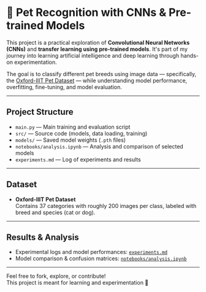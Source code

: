 # 🐾 Pet Recognition with CNNs & Pre-trained Models

This project is a practical exploration of **Convolutional Neural Networks (CNNs)** and **transfer learning using pre-trained models**.
It's part of my journey into learning artificial intelligence and deep learning through hands-on experimentation.

The goal is to classify different pet breeds using image data — specifically, the [Oxford-IIIT Pet Dataset](https://www.robots.ox.ac.uk/~vgg/data/pets/) — while
understanding model performance, overfitting, fine-tuning, and model evaluation.

---

## Project Structure

- `main.py` — Main training and evaluation script
- `src/` — Source code (models, data loading, training)
- `models/` — Saved model weights (`.pth` files)
- `notebooks/analysis.ipynb` — Analysis and comparison of selected models
- `experiments.md` — Log of experiments and results
<!-- - `ui.py` — Gradio-based web interface to interactively test the trained models-->

---

## Dataset

- **Oxford-IIIT Pet Dataset**  
  Contains 37 categories with roughly 200 images per class, labeled with breed and species (cat or dog).

---

## Results & Analysis

- Experimental logs and model performances: [`experiments.md`](./experiments.md)
- Model comparison & confusion matrices: [`notebooks/analysis.ipynb`](./notebooks/analysis.ipynb)

---

<!--## 🌐 Live Demo

A simple Gradio interface is available to test the top 7 trained models interactively. To launch it:

```bash
python main.py --ui
```

You can select a trained model, upload an image, and view predictions with confidence scores.

---

## 💡 Future Improvements

- Add model ensembling
- Improve dataset augmentations
- Hyperparameter optimization
- Support ONNX export or deployment

---
-->
Feel free to fork, explore, or contribute!  
This project is meant for learning and experimentation 🌱
